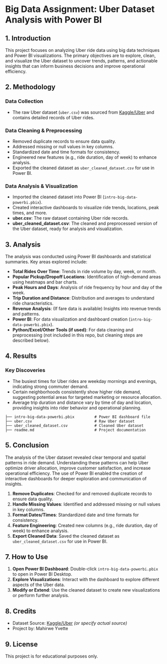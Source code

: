 
# Big Data Assignment: Uber Dataset Analysis with Power BI


## 1. Introduction
This project focuses on analyzing Uber ride data using big data techniques and Power BI visualizations. The primary objectives are to explore, clean, and visualize the Uber dataset to uncover trends, patterns, and actionable insights that can inform business decisions and improve operational efficiency.

## 2. Methodology
### Data Collection
- The raw Uber dataset (`uber.csv`) was sourced from [Kaggle/Uber](https://www.kaggle.com/datasets/fivethirtyeight/uber-pickups-in-new-york-city) and contains detailed records of Uber rides.

### Data Cleaning & Preprocessing
- Removed duplicate records to ensure data quality.
- Addressed missing or null values in key columns.
- Standardized date and time formats for consistency.
- Engineered new features (e.g., ride duration, day of week) to enhance analysis.
- Exported the cleaned dataset as `uber_cleaned_dataset.csv` for use in Power BI.

### Data Analysis & Visualization
- Imported the cleaned dataset into Power BI (`intro-big-data-powerbi.pbix`).
- Created interactive dashboards to visualize ride trends, locations, peak times, and more.
- **uber.csv**: The raw dataset containing Uber ride records.
- **uber_cleaned_dataset.csv**: The cleaned and preprocessed version of the Uber dataset, ready for analysis and visualization.

## 3. Analysis
The analysis was conducted using Power BI dashboards and statistical summaries. Key areas explored include:
- **Total Rides Over Time**: Trends in ride volume by day, week, or month.
- **Popular Pickup/Dropoff Locations**: Identification of high-demand areas using heatmaps and bar charts.
- **Peak Hours and Days**: Analysis of ride frequency by hour and day of the week.
- **Trip Duration and Distance**: Distribution and averages to understand ride characteristics.
- **Revenue Analysis**: (If fare data is available) Insights into revenue trends and patterns.
- **Power BI**: For data visualization and dashboard creation (`intro-big-data-powerbi.pbix`).
- **Python/Excel/Other Tools (if used)**: For data cleaning and preprocessing (not included in this repo, but cleaning steps are described below).

## 4. Results
### Key Discoveries
- The busiest times for Uber rides are weekday mornings and evenings, indicating strong commuter demand.
- Certain neighborhoods consistently show higher ride demand, suggesting potential areas for targeted marketing or resource allocation.
- Average trip duration and distance vary by time of day and location, providing insights into rider behavior and operational planning.
```
├── intro-big-data-powerbi.pbix         # Power BI dashboard file
├── uber.csv                            # Raw Uber dataset
├── uber_cleaned_dataset.csv            # Cleaned Uber dataset
├── readme.md                           # Project documentation
```

## 5. Conclusion
The analysis of the Uber dataset revealed clear temporal and spatial patterns in ride demand. Understanding these patterns can help Uber optimize driver allocation, improve customer satisfaction, and increase operational efficiency. The use of Power BI enabled the creation of interactive dashboards for deeper exploration and communication of insights.
1. **Remove Duplicates**: Checked for and removed duplicate records to ensure data quality.
2. **Handle Missing Values**: Identified and addressed missing or null values in key columns.
3. **Format Dates/Times**: Standardized date and time formats for consistency.
4. **Feature Engineering**: Created new columns (e.g., ride duration, day of week) to enhance analysis.
5. **Export Cleaned Data**: Saved the cleaned dataset as `uber_cleaned_dataset.csv` for use in Power BI.

## 7. How to Use
1. **Open Power BI Dashboard**: Double-click `intro-big-data-powerbi.pbix` to open in Power BI Desktop.
2. **Explore Visualizations**: Interact with the dashboard to explore different aspects of the Uber data.
3. **Modify or Extend**: Use the cleaned dataset to create new visualizations or perform further analysis.



## 8. Credits
- Dataset Source: [Kaggle/Uber](https://www.kaggle.com/datasets/fivethirtyeight/uber-pickups-in-new-york-city) *(or specify actual source)*
- Project by: Mahirwe Yvette

## 9. License
This project is for educational purposes only.
